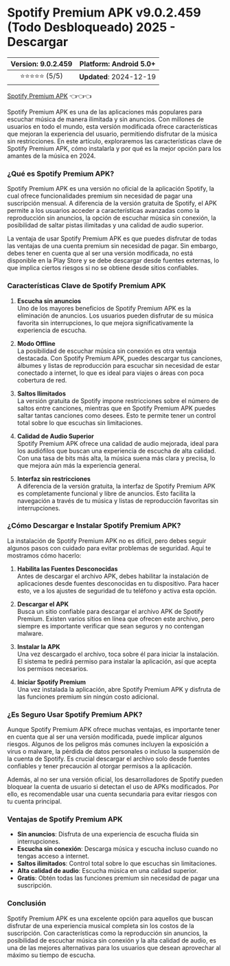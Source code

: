 # Spotify Premium APK v9.0.2.459 (Todo Desbloqueado) 2025 - Descargar

| **Version**: 9.0.2.459 | **Platform**: Android 5.0+ |  
|:------------------:|:-----------------------:|  
| ⭐⭐⭐⭐⭐ (5/5) | **Updated**: 2024-12-19 |  

 [Spotify Premium APK](https://bom.so/rPae84) 👈👈👈

Spotify Premium APK es una de las aplicaciones más populares para escuchar música de manera ilimitada y sin anuncios. Con millones de usuarios en todo el mundo, esta versión modificada ofrece características que mejoran la experiencia del usuario, permitiendo disfrutar de la música sin restricciones. En este artículo, exploraremos las características clave de Spotify Premium APK, cómo instalarla y por qué es la mejor opción para los amantes de la música en 2024.

### ¿Qué es Spotify Premium APK?

Spotify Premium APK es una versión no oficial de la aplicación Spotify, la cual ofrece funcionalidades premium sin necesidad de pagar una suscripción mensual. A diferencia de la versión gratuita de Spotify, el APK permite a los usuarios acceder a características avanzadas como la reproducción sin anuncios, la opción de escuchar música sin conexión, la posibilidad de saltar pistas ilimitadas y una calidad de audio superior.

La ventaja de usar Spotify Premium APK es que puedes disfrutar de todas las ventajas de una cuenta premium sin necesidad de pagar. Sin embargo, debes tener en cuenta que al ser una versión modificada, no está disponible en la Play Store y se debe descargar desde fuentes externas, lo que implica ciertos riesgos si no se obtiene desde sitios confiables.

### Características Clave de Spotify Premium APK

1. **Escucha sin anuncios**  
   Uno de los mayores beneficios de Spotify Premium APK es la eliminación de anuncios. Los usuarios pueden disfrutar de su música favorita sin interrupciones, lo que mejora significativamente la experiencia de escucha.

2. **Modo Offline**  
   La posibilidad de escuchar música sin conexión es otra ventaja destacada. Con Spotify Premium APK, puedes descargar tus canciones, álbumes y listas de reproducción para escuchar sin necesidad de estar conectado a internet, lo que es ideal para viajes o áreas con poca cobertura de red.

3. **Saltos Ilimitados**  
   La versión gratuita de Spotify impone restricciones sobre el número de saltos entre canciones, mientras que en Spotify Premium APK puedes saltar tantas canciones como desees. Esto te permite tener un control total sobre lo que escuchas sin limitaciones.

4. **Calidad de Audio Superior**  
   Spotify Premium APK ofrece una calidad de audio mejorada, ideal para los audiófilos que buscan una experiencia de escucha de alta calidad. Con una tasa de bits más alta, la música suena más clara y precisa, lo que mejora aún más la experiencia general.

5. **Interfaz sin restricciones**  
   A diferencia de la versión gratuita, la interfaz de Spotify Premium APK es completamente funcional y libre de anuncios. Esto facilita la navegación a través de tu música y listas de reproducción favoritas sin interrupciones.

### ¿Cómo Descargar e Instalar Spotify Premium APK?

La instalación de Spotify Premium APK no es difícil, pero debes seguir algunos pasos con cuidado para evitar problemas de seguridad. Aquí te mostramos cómo hacerlo:

1. **Habilita las Fuentes Desconocidas**  
   Antes de descargar el archivo APK, debes habilitar la instalación de aplicaciones desde fuentes desconocidas en tu dispositivo. Para hacer esto, ve a los ajustes de seguridad de tu teléfono y activa esta opción.

2. **Descargar el APK**  
   Busca un sitio confiable para descargar el archivo APK de Spotify Premium. Existen varios sitios en línea que ofrecen este archivo, pero siempre es importante verificar que sean seguros y no contengan malware.

3. **Instalar la APK**  
   Una vez descargado el archivo, toca sobre él para iniciar la instalación. El sistema te pedirá permiso para instalar la aplicación, así que acepta los permisos necesarios.

4. **Iniciar Spotify Premium**  
   Una vez instalada la aplicación, abre Spotify Premium APK y disfruta de las funciones premium sin ningún costo adicional.

### ¿Es Seguro Usar Spotify Premium APK?

Aunque Spotify Premium APK ofrece muchas ventajas, es importante tener en cuenta que al ser una versión modificada, puede implicar algunos riesgos. Algunos de los peligros más comunes incluyen la exposición a virus o malware, la pérdida de datos personales o incluso la suspensión de la cuenta de Spotify. Es crucial descargar el archivo solo desde fuentes confiables y tener precaución al otorgar permisos a la aplicación.

Además, al no ser una versión oficial, los desarrolladores de Spotify pueden bloquear la cuenta de usuario si detectan el uso de APKs modificados. Por ello, es recomendable usar una cuenta secundaria para evitar riesgos con tu cuenta principal.

### Ventajas de Spotify Premium APK

- **Sin anuncios**: Disfruta de una experiencia de escucha fluida sin interrupciones.
- **Escucha sin conexión**: Descarga música y escucha incluso cuando no tengas acceso a internet.
- **Saltos ilimitados**: Control total sobre lo que escuchas sin limitaciones.
- **Alta calidad de audio**: Escucha música en una calidad superior.
- **Gratis**: Obtén todas las funciones premium sin necesidad de pagar una suscripción.

### Conclusión

Spotify Premium APK es una excelente opción para aquellos que buscan disfrutar de una experiencia musical completa sin los costos de la suscripción. Con características como la reproducción sin anuncios, la posibilidad de escuchar música sin conexión y la alta calidad de audio, es una de las mejores alternativas para los usuarios que desean aprovechar al máximo su tiempo de escucha.
